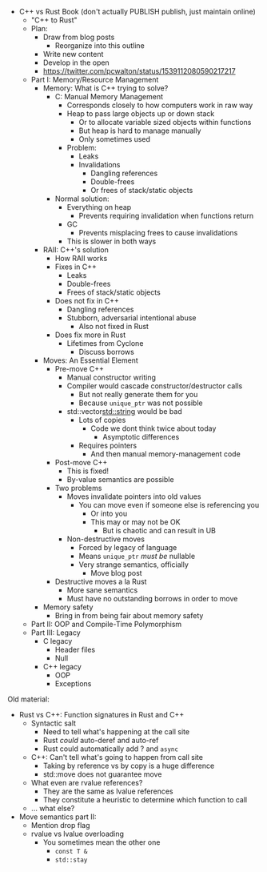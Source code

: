 * C++ vs Rust Book (don't actually PUBLISH publish, just maintain online)
    * "C++ to Rust"
    * Plan:
        * Draw from blog posts
            * Reorganize into this outline
        * Write new content
        * Develop in the open
        * https://twitter.com/pcwalton/status/1539112080590217217
    * Part I: Memory/Resource Management
        * Memory: What is C++ trying to solve?
            * C: Manual Memory Management
                * Corresponds closely to how computers work in raw way
                * Heap to pass large objects up or down stack
                    * Or to allocate variable sized objects within functions
                    * But heap is hard to manage manually
                    * Only sometimes used
                * Problem:
                    * Leaks
                    * Invalidations
                        * Dangling references
                        * Double-frees
                        * Or frees of stack/static objects
            * Normal solution:
                * Everything on heap
                    * Prevents requiring invalidation when functions return
                * GC
                    * Prevents misplacing frees to cause invalidations
                * This is slower in both ways
        * RAII: C++'s solution
            * How RAII works
            * Fixes in C++
                * Leaks
                * Double-frees
                * Frees of stack/static objects
            * Does not fix in C++
                * Dangling references
                * Stubborn, adversarial intentional abuse
                    * Also not fixed in Rust
            * Does fix more in Rust
                * Lifetimes from Cyclone
                    * Discuss borrows
        * Moves: An Essential Element
            * Pre-move C++
                * Manual constructor writing
                * Compiler would cascade constructor/destructor calls
                    * But not really generate them for you
                    * Because `unique_ptr` was not possible
                * std::vector<std::string> would be bad
                    * Lots of copies
                        * Code we dont think twice about today
                            * Asymptotic differences
                    * Requires pointers
                        * And then manual memory-management code
            * Post-move C++
                * This is fixed!
                * By-value semantics are possible
            * Two problems
                * Moves invalidate pointers into old values
                    * You can move even if someone else is referencing you
                        * Or into you
                        * This may or may not be OK
                            * But is chaotic and can result in UB
                * Non-destructive moves
                    * Forced by legacy of language
                    * Means `unique_ptr` *must be* nullable
                    * Very strange semantics, officially
                        * Move blog post
            * Destructive moves a la Rust
                * More sane semantics
                * Must have no outstanding borrows in order to move
        * Memory safety
            * Bring in from being fair about memory safety
    * Part II: OOP and Compile-Time Polymorphism
    * Part III: Legacy
        * C legacy
            * Header files
            * Null
        * C++ legacy
            * OOP
            * Exceptions

Old material:
* Rust vs C++: Function signatures in Rust and C++
    * Syntactic salt
        * Need to tell what's happening at the call site
        * Rust *could* auto-deref and auto-ref
        * Rust could automatically add ? and `async`
    * C++: Can't tell what's going to happen from call site
        * Taking by reference vs by copy is a huge difference
        * std::move does not guarantee move
    * What even are rvalue references?
        * They are the same as lvalue references
        * They constitute a heuristic to determine which function to call
    * ... what else?
* Move semantics part II:
    * Mention drop flag
    * rvalue vs lvalue overloading
        * You sometimes mean the other one
            * `const T &`
            * `std::stay`
